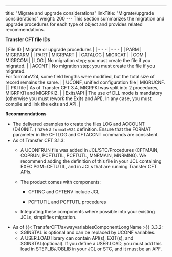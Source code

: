 ---
title: "Migrate and upgrade considerations"
linkTitle: "Migrate/upgrade considerations"
weight: 200
--- This section summarizes the migration and upgrade procedures for each type of object and provides related recommendations.

**Transfer CFT file IDs**

| File ID  | Migrate or upgrade procedures  |
| - - - | - - - |
| PARM  | MIGRPARM  |
| PART  | MIGRPART  |
| CATALOG  | MIGRCAT  |
| COM  | MIGRCOM  |
| LOG  | No migration step; you must create the file if you migrated.  |
| ACCNT  | No migration step; you must create the file if you migrated.<br/> For format=V24, some field lengths were modified, but the total size of record remains the same. |
| UCONF, unified configuration file  | MIGRUCNF.  |
| PKI file  | As of Transfer CFT 3.4, MIGRPKI was split into 2 procedures, MIGRPKI1 and MIGRPKI2.  |
| Exits/API  | The use of DLL mode is mandatory (otherwise you must rework the Exits and API). In any case, you must compile and link the exits and API.  |

**Recommendations**

- The delivered examples to create the files LOG and ACCOUNT (D40INIT..) have a `format=V24` definition. Ensure that the FORMAT parameter in the CFTLOG and CFTACCNT commands are consistent.
- As of Transfer CFT 3.1.3:
    - A UCONFRUN file was added in JCL/STC/Procedures (CFTMAIN, COPRUN, PCFTUTIL, PCFTUTL, MNRMAIN, MNRMNG). We recommend adding the definition of this file in your JCL containing EXEC PGM=CFTUTIL, and in JCLs that are running Transfer CFT APIs.

    - The product comes with components:

        - CFTINC and CFTENV include JCL

        - PCFTUTIL and PCFTUTL procedures

    - Integrating these components where possible into your existing JCLs, simplifies migration.
- As of {{< TransferCFT/axwayvariablesComponentLongName >}} 3.3.2:
    - SGINSTAL is optional and can be replaced by UCONF variables.
    - A USER.LOAD library can contain API(s), EXIT(s), and SGINSTAL(optional). If you define a USER.LOAD, you must add this load in STEPLIB/JOBLIB in your JCL or STC, and it must be an APF.
